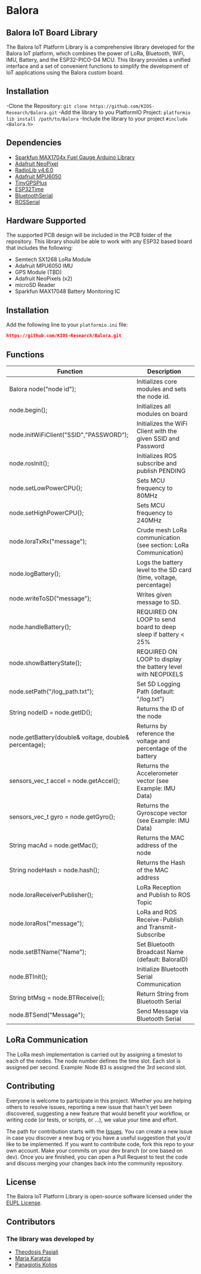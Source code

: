 # Balora

## Balora IoT Board Library

The Balora IoT Platform Library is a comprehensive library developed for the Balora IoT platform, which combines the power of LoRa, Bluetooth, WiFi, IMU, Battery, and the ESP32-PICO-D4 MCU. This library provides a unified interface and a set of convenient functions to simplify the development of IoT applications using the Balora custom board.

## Installation

-Clone the Repository: `git clone https://github.com/KIOS-Research/Balora.git`
-Add the library to you PlatformIO Project: `platformio lib install /path/to/Balora`
-Include the library to your project `#include <Balora.h>`

## Dependencies

- [Sparkfun MAX1704x Fuel Gauge Arduino Library](https://github.com/sparkfun/SparkFun_MAX1704x_Fuel_Gauge_Arduino_Library)
- [Adafruit NeoPixel](https://github.com/adafruit/Adafruit_NeoPixel)
- [RadioLib v4.6.0](https://github.com/jgromes/RadioLib)
- [Adafruit MPU6050](https://github.com/adafruit/Adafruit_MPU6050)
- [TinyGPSPlus](https://github.com/mikalhart/TinyGPSPlus)
- [ESP32Time](https://github.com/fbiego/ESP32Time)
- [BluetoothSerial](https://github.com/espressif/arduino-esp32/tree/master/libraries/BluetoothSerial)
- [ROSSerial](https://github.com/frankjoshua/rosserial_arduino_lib)

## Hardware Supported

The supported PCB design will be included in the PCB folder of the repository. This library should be able to work with any ESP32 based board that includes the following:

- Semtech SX1268 LoRa Module
- Adafruit MPU6050 IMU
- GPS Module (TBD)
- Adafruit NeoPixels (x2)
- microSD Reader
- Sparkfun MAX17048 Battery Monitoring IC

## Installation
Add the following line to your `platformio.ini` file:
```json
https://github.com/KIOS-Research/Balora.git
```

## Functions

| Function                                              | Description                                                       |
| ----------------------------------------------------- | ----------------------------------------------------------------- |
| Balora node("node id");                               | Initializes core modules and sets the node id.                    |
| node.begin();                                         | Initializes all modules on board                                  |
| node.initWiFiClient("SSID","PASSWORD");               | Initializes the WiFi Client with the given SSID and Password      |
| node.rosInit();                                       | Initializes ROS subscribe and publish PENDING                     |
| node.setLowPowerCPU();                                | Sets MCU frequency to 80MHz                                       |
| node.setHighPowerCPU();                               | Sets MCU frequency to 240MHz                                      |
| node.loraTxRx("message");                             | Crude mesh LoRa communication (see section: LoRa Communication)   |
| node.logBattery();                                    | Logs the battery level to the SD card (time, voltage, percentage) |
| node.writeToSD("message");                            | Writes given message to SD.                                       |
| node.handleBattery();                                 | REQUIRED ON LOOP to send board to deep sleep if battery < 25%     |
| node.showBatteryState();                              | REQUIRED ON LOOP to display the battery level with NEOPIXELS      |
| node.setPath("/log_path.txt");                        | Set SD Logging Path (default: "/log.txt")                         |
| String nodeID = node.getID();                         | Returns the ID of the node                                        |
| node.getBattery(double& voltage, double& percentage); | Returns by reference the voltage and percentage of the battery    |
| sensors_vec_t accel = node.getAccel();                | Returns the Accelerometer vector (see Example: IMU Data)          |
| sensors_vec_t gyro = node.getGyro();                  | Returns the Gyroscope vector (see Example: IMU Data)              |
| String macAd = node.getMac();                         | Returns the MAC address of the node                               |
| String nodeHash = node.hash();                        | Returns the Hash of the MAC address                               |
| node.loraReceiverPublisher();                         | LoRa Reception and Publish to ROS Topic                           |
| node.loraRos("message");                              | LoRa and ROS Receive-Publish and Transmit-Subscribe               |
| node.setBTName("Name");                               | Set Bluetooth Broadcast Name (default: BaloraID)                  |
| node.BTInit();                                        | Initialize Bluetooth Serial Communication                         |
| String btMsg = node.BTReceive();                      | Return String from Bluetooth Serial                               |
| node.BTSend("Message");                               | Send Message via Bluetooth Serial                                 |

## LoRa Communication

The LoRa mesh implementation is carried out by assigning a timeslot to each of the nodes. The node number defines the time slot. Each slot is assigned per second. Example: Node B3 is assigned the 3rd second slot.

## Contributing

Everyone is welcome to participate in this project. Whether you are helping others to resolve issues, reporting a new issue that hasn't yet been discovered, suggesting a new feature that would benefit your workflow, or writing code (or tests, or scripts, or ...), we value your time and effort.

The path for contribution starts with the [Issues](https://github.com/KIOS-Research/Balora/issues). You can create a new issue in case you discover a new bug or you have a useful suggestion that you’d like to be implemented. If you want to contribute code, fork this repo to your own account. Make your commits on your dev branch (or one based on dev). Once you are finished, you can open a Pull Request to test the code and discuss merging your changes back into the community repository.

## License

The Balora IoT Platform Library is open-source software licensed under the [EUPL License](https://github.com/KIOS-Research/Balora/blob/master/LICENSE.md).

## Contributors

### The library was developed by

- [Theodosis Pasiali](https://www.linkedin.com/in/theodosis-pasiali/)
- [Maria Karatzia](https://www.linkedin.com/in/maria-karatzia/)
- [Panagiotis Kolios](https://www.kios.ucy.ac.cy/pkolios/)
